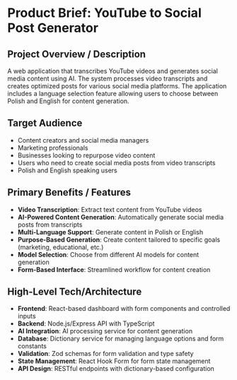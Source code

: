 # Product Brief: YouTube to Social Post Generator

## Project Overview / Description

A web application that transcribes YouTube videos and generates social media content using AI. The system processes video transcripts and creates optimized posts for various social media platforms. The application includes a language selection feature allowing users to choose between Polish and English for content generation.

## Target Audience

- Content creators and social media managers
- Marketing professionals
- Businesses looking to repurpose video content
- Users who need to create social media posts from video transcripts
- Polish and English speaking users

## Primary Benefits / Features

- **Video Transcription**: Extract text content from YouTube videos
- **AI-Powered Content Generation**: Automatically generate social media posts from transcripts
- **Multi-Language Support**: Generate content in Polish or English
- **Purpose-Based Generation**: Create content tailored to specific goals (marketing, educational, etc.)
- **Model Selection**: Choose from different AI models for content generation
- **Form-Based Interface**: Streamlined workflow for content creation

## High-Level Tech/Architecture

- **Frontend**: React-based dashboard with form components and controlled inputs
- **Backend**: Node.js/Express API with TypeScript
- **AI Integration**: AI processing service for content generation
- **Database**: Dictionary service for managing language options and form constants
- **Validation**: Zod schemas for form validation and type safety
- **State Management**: React Hook Form for form state management
- **API Design**: RESTful endpoints with dictionary-based configuration
